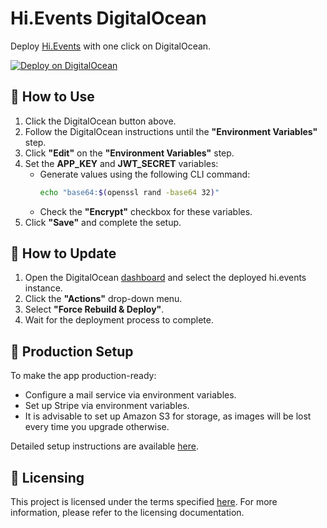 # Hi.Events DigitalOcean

Deploy [Hi.Events](https://github.com/HiEventsDev/hi.events) with one click on DigitalOcean.

[![Deploy on DigitalOcean](https://www.deploytodo.com/do-btn-blue.svg)](https://cloud.digitalocean.com/apps/new?repo=https://github.com/HiEventsDev/hi.events-digitalocean/tree/main&ref=fe6200c866f8)

## 🚀 How to Use

1. Click the DigitalOcean button above.
2. Follow the DigitalOcean instructions until the **"Environment Variables"** step.
3. Click **"Edit"** on the **"Environment Variables"** step.
4. Set the **APP_KEY** and **JWT_SECRET** variables:
    - Generate values using the following CLI command:
      ```bash
      echo "base64:$(openssl rand -base64 32)"
      ```
    - Check the **"Encrypt"** checkbox for these variables.
5. Click **"Save"** and complete the setup.

## 🔄 How to Update

1. Open the DigitalOcean [dashboard](https://cloud.digitalocean.com/apps) and select the deployed hi.events instance.
2. Click the **"Actions"** drop-down menu.
3. Select **"Force Rebuild & Deploy"**.
4. Wait for the deployment process to complete.

## 🔧 Production Setup

To make the app production-ready:

- Configure a mail service via environment variables.
- Set up Stripe via environment variables.
- It is advisable to set up Amazon S3 for storage, as images will be lost every time you upgrade otherwise.

Detailed setup instructions are available [here](http://localhost:3002/docs/getting-started/deploying).

## 📜 Licensing

This project is licensed under the terms specified [here](http://localhost:3002/licensing). For more information, please refer to the licensing documentation.
